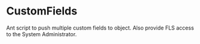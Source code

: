 # CustomFields
Ant script to push multiple custom fields to object. Also provide FLS access to the System Administrator.
